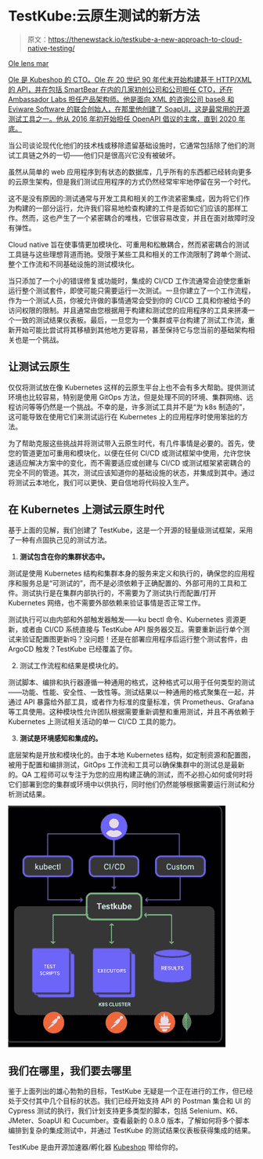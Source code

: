# TestKube:云原生测试的新方法

> 原文：<https://thenewstack.io/testkube-a-new-approach-to-cloud-native-testing/>

[](https://www.linkedin.com/in/olensmar/)

[Ole lens mar](https://www.linkedin.com/in/olensmar/)

[Ole 是 Kubeshop 的 CTO。Ole 在 20 世纪 90 年代末开始构建基于 HTTP/XML 的 API，并在包括 SmartBear 在内的几家初创公司和公司担任 CTO，还在 Ambassador Labs 担任产品架构师。他是面向 XML 的咨询公司 base8 和 Eviware Software 的联合创始人，在那里他创建了 SoapUI，这是最常用的开源测试工具之一。他从 2016 年初开始担任 OpenAPI 倡议的主席，直到 2020 年底。](https://www.linkedin.com/in/olensmar/)

[](https://www.linkedin.com/in/olensmar/)[](https://www.linkedin.com/in/olensmar/)

当公司谈论现代化他们的技术栈或移除遗留基础设施时，它通常包括除了他们的测试工具链之外的一切——他们只是很高兴它没有被破坏。

虽然从简单的 web 应用程序到有状态的数据库，几乎所有的东西都已经转向更多的云原生架构，但是我们测试应用程序的方式仍然经常牢牢地停留在另一个时代。

这不是没有原因的:测试通常与开发工具和相关的工作流紧密集成，因为将它们作为构建的一部分运行，允许我们容易地检查构建的工件是否如它们应该的那样工作。然而，这也产生了一个紧密耦合的堆栈，它很容易改变，并且在面对故障时没有弹性。

Cloud native 旨在使事情更加模块化、可重用和松散耦合，然而紧密耦合的测试工具链与这些理想背道而驰。受限于某些工具和相关的工作流限制了跨单个测试、整个工作流和不同基础设施的测试模块化。

当只添加了一个小的错误修复或功能时，集成的 CI/CD 工作流通常会迫使您重新运行整个测试套件，即使可能只需要运行一次测试。一旦你建立了一个工作流程，作为一个测试人员，你被允许做的事情通常会受到你的 CI/CD 工具和你被给予的访问权限的限制。并且通常由您根据用于构建和测试您的应用程序的工具来拼凑一个一致的测试结果仪表板。最后，一旦您为一个集群或平台构建了测试工作流，重新开始可能比尝试将其移植到其他地方更容易，甚至保持它与您当前的基础架构相关也是一个挑战。

## **让测试云原生**

仅仅将测试放在像 Kubernetes 这样的云原生平台上也不会有多大帮助。提供测试环境也比较容易，特别是使用 GitOps 方法，但是处理不同的环境、集群网络、远程访问等等仍然是一个挑战。不幸的是，许多测试工具并不是“为 k8s 制造的”，这可能导致在使用它们来测试运行在 Kubernetes 上的应用程序时使用笨拙的方法。

为了帮助克服这些挑战并将测试带入云原生时代，有几件事情是必要的。首先，使您的管道更加可重用和模块化，以便在任何 CI/CD 或测试框架中使用，允许您快速适应解决方案中的变化，而不需要适应或创建与 CI/CD 或测试框架紧密耦合的完全不同的管道。其次，测试应该知道你的基础设施的状态，并集成到其中。通过将测试云本地化，我们可以更快、更自信地将代码投入生产。

## **在 Kubernetes 上测试云原生时代**

基于上面的见解，我们创建了 TestKube，这是一个开源的轻量级测试框架，采用了一种有点固执己见的测试方法。

1.  **测试包含在你的集群状态中。**

测试是使用 Kubernetes 结构和集群本身的服务来定义和执行的，确保您的应用程序和服务总是“可测试的”，而不是必须依赖于正确配置的、外部可用的工具和工件。测试执行是在集群内部执行的，不需要为了测试执行而配置/打开 Kubernetes 网络，也不需要外部依赖来验证事情是否正常工作。

测试执行可以由内部和外部触发器触发——ku bectl 命令、Kubernetes 资源更新，或者由 CI/CD 系统直接与 TestKube API 服务器交互。需要重新运行单个测试来验证配置图更新吗？没问题！还是在部署应用程序后运行整个测试套件，由 ArgoCD 触发？TestKube 已经覆盖了你。

2.  测试工作流程和结果是模块化的。

测试脚本、编排和执行器遵循一种通用的格式，这种格式可以用于任何类型的测试——功能、性能、安全性、一致性等。测试结果以一种通用的格式聚集在一起，并通过 API 暴露给外部工具，或者作为标准的度量标准，供 Prometheus、Grafana 等工具使用。这种模块性允许团队根据需要重新调整和重用测试，并且不再依赖于 Kubernetes 上测试相关活动的单一 CI/CD 工具的能力。

3.  **测试是环境感知和集成的。**

底层架构是开放和模块化的。由于本地 Kubernetes 结构，如定制资源和配置图，被用于配置和编排测试，GitOps 工作流和工具可以确保集群中的测试总是最新的。QA 工程师可以专注于为您的应用构建正确的测试，而不必担心如何或何时将它们部署到您的集群或环境中以供执行，同时他们仍然能够根据需要运行测试和分析测试结果。

![](img/91c59db400367532cdd0667ddfa05698.png)

## **我们在哪里，我们要去哪里**

鉴于上面列出的雄心勃勃的目标，TestKube 无疑是一个正在进行的工作，但已经处于交付其中几个目标的状态。我们已经开始支持 API 的 Postman 集合和 UI 的 Cypress 测试的执行，我们计划支持更多类型的脚本，包括 Selenium、K6、JMeter、SoapUI 和 Cucumber。查看最新的 0.8.0 版本，了解如何将多个脚本编排到复杂的集成测试中，并通过 TestKube 的测试结果仪表板获得集成的结果。

TestKube 是由开源加速器/孵化器 [Kubeshop](https://kubeshop.io/) 带给你的。

<svg xmlns:xlink="http://www.w3.org/1999/xlink" viewBox="0 0 68 31" version="1.1"><title>Group</title> <desc>Created with Sketch.</desc></svg>